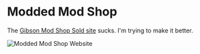 # Modded Mod Shop

The [Gibson Mod Shop Sold site](https://www.gibson.com/en-US/Guitars/Collection/gibson-mod/sold) sucks. I'm trying to make it better.

![Modded Mod Shop Website](https://i.ibb.co/Jr8N2RT/Screen-Shot-2022-06-12-at-2-11-34-PM.png)
